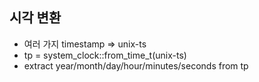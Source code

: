 ## 시각 변환
  - 여러 가지 timestamp => unix-ts
  - tp = system\_clock::from\_time\_t(unix-ts)
  - extract year/month/day/hour/minutes/seconds from tp

